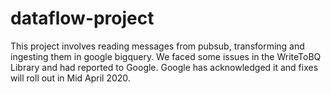 # dataflow-project

This project involves reading messages from pubsub, transforming and ingesting them in google bigquery.
We faced some issues in the WriteToBQ Library and had reported to Google.
Google has acknowledged it and fixes will roll out in Mid April 2020.